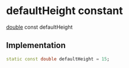 


# defaultHeight constant






[double](https://api.flutter.dev/flutter/dart-core/double-class.html) const defaultHeight
  







## Implementation

```dart
static const double defaultHeight = 15;


```







